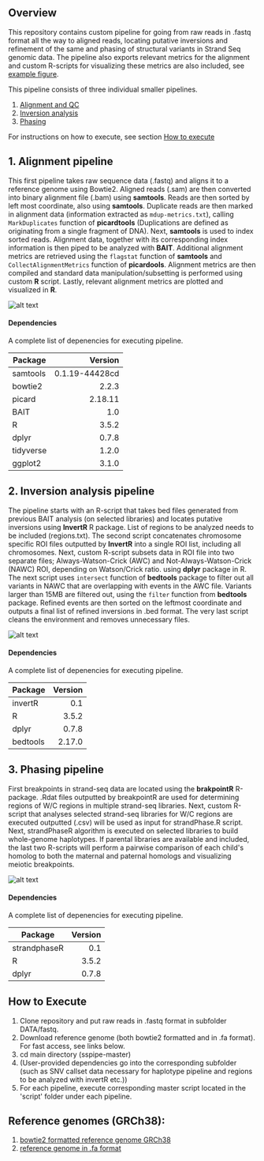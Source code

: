 ## Overview

This repository contains custom pipeline for going from raw reads in .fastq format all the way to aligned reads, locating putative inversions and refinement of the same and phasing of structural variants in Strand Seq genomic data. The pipeline also exports relevant metrics for the alignment and custom R-scripts for visualizing these metrics are also included, see [example figure](https://github.com/mattsada/sspipe/blob/master/01-alignment%20pipeline/alignment_sumQC-example.pdf). 

This pipeline consists of three individual smaller pipelines. 

1. [Alignment and QC](https://github.com/mattsada/sspipe/tree/master/01-alignment%20pipeline) 
2. [Inversion analysis](https://github.com/mattsada/sspipe/tree/master/02-inversion%20analysis%20pipeline)
3. [Phasing](https://github.com/mattsada/sspipe/tree/master/03-phasing%20pipeline)

For instructions on how to execute, see section [How to execute]()
  
## 1. Alignment pipeline
This first pipeline takes raw sequence data (.fastq) and aligns it to a reference genome using Bowtie2. Aligned reads (.sam) are then converted into binary alignment file (.bam) using **samtools**. Reads are then sorted by left most coordinate, also using **samtools**. Duplicate reads are then marked in alignment data (information extracted as `mdup-metrics.txt`), calling `MarkDuplicates` function of **picardtools** (Duplications are defined as originating from a single fragment of DNA). Next, **samtools** is used to index sorted reads. Alignment data, together with its corresponding index information is then piped to be analyzed with **BAIT**. Additional alignment metrics are retrieved using the `flagstat` function of **samtools** and `CollectAlignmentMetrics` function of **picardools**. Alignment metrics are then compiled and standard data manipulation/subsetting is performed using custom **R** script. Lastly, relevant alignment metrics are plotted and visualized in **R**.

![alt text](https://github.com/mattsada/sspipe/blob/master/figs/alignmentpipe_alignqc.png "alignmentpipe")

#### Dependencies
A complete list of depenencies for executing pipeline. 

| Package       | Version        |
| ------------- |---------------:|
| samtools      | 0.1.19-44428cd |
| bowtie2       | 2.2.3          |
| picard        | 2.18.11        |
| BAIT          | 1.0            |
| R             | 3.5.2          |
| dplyr         | 0.7.8          |
| tidyverse     | 1.2.0          |
| ggplot2       | 3.1.0          |

## 2. Inversion analysis pipeline
The pipeline starts with an R-script that takes bed files generated from previous BAIT analysis (on selected libraries) and locates putative inversions using **InvertR** R package. List of regions to be analyzed needs to be included (regions.txt). The second script concatenates chromosome specific ROI files outputted by **InvertR** into a single ROI list, including all chromosomes. Next, custom R-script subsets data in ROI file into two separate files; Always-Watson-Crick (AWC) and Not-Always-Watson-Crick (NAWC) ROI, depending on Watson/Crick ratio. using **dplyr** package in R. The next script uses `intersect` function of **bedtools** package to filter out all variants in NAWC that are overlapping with events in the AWC file. Variants larger than 15MB are filtered out, using the `filter` function from **bedtools** package. Refined events are then sorted on the leftmost coordinate and outputs a final list of refined inversions in .bed format. The very last script cleans the environment and removes unnecessary files.

![alt text](https://github.com/mattsada/sspipe/blob/master/figs/inversionpipeline_invref.png "inversion")

#### Dependencies
A complete list of depenencies for executing pipeline. 

| Package       | Version        |
| ------------- |---------------:|
| invertR       | 0.1            |
| R             | 3.5.2          |
| dplyr         | 0.7.8          |
| bedtools      | 2.17.0         |


## 3. Phasing pipeline
First breakpoints in strand-seq data are located using the **brakpointR**  R-package. .Rdat files outputted by breakpointR are used for determining regions of W/C regions in multiple strand-seq libraries. Next, custom R-script that analyses selected strand-seq libraries for W/C regions are executed outputted (.csv) will be used as input for strandPhase.R script. Next, strandPhaseR algorithm is executed on selected libraries to build whole-genome haplotypes. If parental libraries are available and included, the last two R-scripts will perform a pairwise comparison of each child's homolog to both the maternal and paternal homologs and visualizing meiotic breakpoints.

![alt text](https://github.com/mattsada/sspipe/blob/master/figs/haplotype_meioticbp.png "haplotype")

#### Dependencies
A complete list of depenencies for executing pipeline. 

| Package       | Version        |
| ------------- |---------------:|
| strandphaseR  | 0.1            |
| R             | 3.5.2          |
| dplyr         | 0.7.8          |

## How to Execute
1. Clone repository and put raw reads in .fastq format in subfolder DATA/fastq. 
2. Download reference genome (both bowtie2 formatted and in .fa format). For fast access, see links below. 
3. cd main directory (sspipe-master)
4. (User-provided dependencies go into the corresponding subfolder (such as SNV callset data necessary for haplotype pipeline     and regions to be analyzed with invertR etc.))
5. For each pipeline, execute corresponding master script located in the 'script' folder under each pipeline. 

## Reference genomes (GRCh38):
1. [bowtie2 formatted reference genome GRCh38](http://ftp.ncbi.nlm.nih.gov/genomes/archive/old_genbank/Eukaryotes/vertebrates_mammals/Homo_sapiens/GRCh38/seqs_for_alignment_pipelines/GCA_000001405.15_GRCh38_no_alt_analysis_set.fna.bowtie_index.tar.gz)
2. [reference genome in .fa format](http://hgdownload.cse.ucsc.edu/goldenPath/hg38/bigZips/hg38.fa.gz) 


